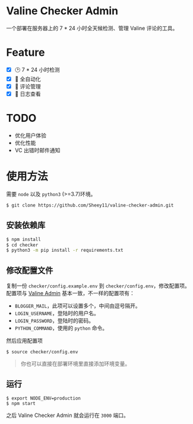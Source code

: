 # Valine Checker Admin
一个部署在服务器上的 7 * 24 小时全天候检测、管理 Valine 评论的工具。

# Feature
- [x] 🕑 7 * 24 小时检测  
- [x] 🤖 全自动化  
- [x] 🎉 评论管理  
- [x] 📝 日志查看

# TODO
- 优化用户体验
- 优化性能
- VC 出错时邮件通知

# 使用方法
需要 `node` 以及 `python3` (>=3.7)环境。

```bash
$ git clone https://github.com/Sheey11/valine-checker-admin.git
```
## 安装依赖库
```bash
$ npm install
$ cd checker
$ python3 -m pip install -r requirements.txt
```
## 修改配置文件
复制一份 `checker/config.example.env` 到 `checker/config.env`，修改配置项。  
配置项与 [Valine Admin](https://github.com/DesertsP/Valine-Admin#快速部署) 基本一致，不一样的配置项有：
- `BLOGGER_MAIL`，此项可以设置多个，中间由逗号隔开。
- `LOGIN_USERNAME`，登陆时的用户名。
- `LOGIN_PASSWORD`，登陆时的密码。
- `PYTHON_COMMAND`，使用的 `python` 命令。

然后应用配置项
```shell
$ source checker/config.env
```
> 你也可以直接在部署环境里直接添加环境变量。

## 运行
```shell
$ export NODE_ENV=production
$ npm start
```
之后 Valine Checker Admin 就会运行在 `3000` 端口。
